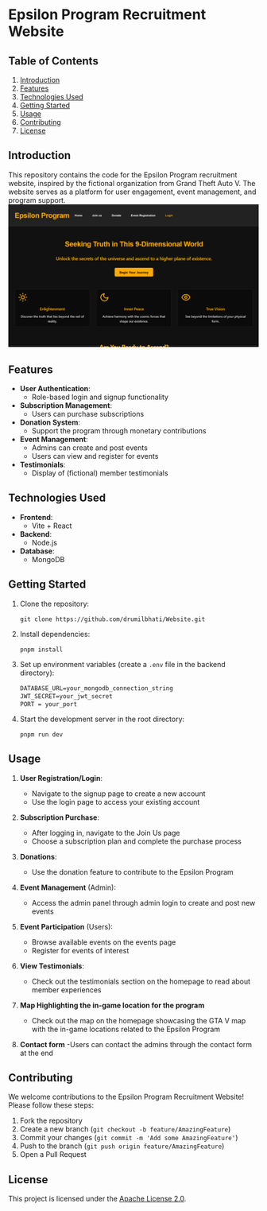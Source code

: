 # Epsilon Program Recruitment Website

## Table of Contents

1. [Introduction](#introduction)
2. [Features](#features)
3. [Technologies Used](#technologies-used)
4. [Getting Started](#getting-started)
5. [Usage](#usage)
6. [Contributing](#contributing)
7. [License](#license)

## Introduction

This repository contains the code for the Epsilon Program recruitment website, inspired by the fictional organization from Grand Theft Auto V. The website serves as a platform for user engagement, event management, and program support.
![alt text](image.png)

## Features

- **User Authentication**:
  - Role-based login and signup functionality
- **Subscription Management**:
  - Users can purchase subscriptions
- **Donation System**:
  - Support the program through monetary contributions
- **Event Management**:
  - Admins can create and post events
  - Users can view and register for events
- **Testimonials**:
  - Display of (fictional) member testimonials

## Technologies Used

- **Frontend**:
  - Vite + React
- **Backend**:
  - Node.js
- **Database**:
  - MongoDB

## Getting Started

1. Clone the repository:
   ```
   git clone https://github.com/drumilbhati/Website.git
   ```
2. Install dependencies:
   ```
   pnpm install
   ```
3. Set up environment variables (create a `.env` file in the backend directory):
   ```
   DATABASE_URL=your_mongodb_connection_string
   JWT_SECRET=your_jwt_secret
   PORT = your_port
   ```
4. Start the development server in the root directory:
   ```
   pnpm run dev
   ```

## Usage

1. **User Registration/Login**:

   - Navigate to the signup page to create a new account
   - Use the login page to access your existing account

2. **Subscription Purchase**:

   - After logging in, navigate to the Join Us page
   - Choose a subscription plan and complete the purchase process

3. **Donations**:

   - Use the donation feature to contribute to the Epsilon Program

4. **Event Management** (Admin):

   - Access the admin panel through admin login to create and post new events

5. **Event Participation** (Users):

   - Browse available events on the events page
   - Register for events of interest

6. **View Testimonials**:

   - Check out the testimonials section on the homepage to read about member experiences

7. **Map Highlighting the in-game location for the program**

   - Check out the map on the homepage showcasing the GTA V map with the in-game locations related to the Epsilon Program

8. **Contact form**
   -Users can contact the admins through the contact form at the end

## Contributing

We welcome contributions to the Epsilon Program Recruitment Website! Please follow these steps:

1. Fork the repository
2. Create a new branch (`git checkout -b feature/AmazingFeature`)
3. Commit your changes (`git commit -m 'Add some AmazingFeature'`)
4. Push to the branch (`git push origin feature/AmazingFeature`)
5. Open a Pull Request

## License

This project is licensed under the [Apache License 2.0](LICENSE).
